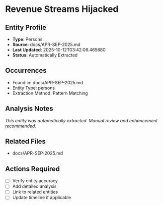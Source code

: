 # Revenue Streams Hijacked

## Entity Profile
- **Type**: Persons
- **Source**: docs/APR-SEP-2025.md
- **Last Updated**: 2025-10-12T03:42:06.465680
- **Status**: Automatically Extracted

## Occurrences
- Found in: docs/APR-SEP-2025.md
- Entity Type: persons
- Extraction Method: Pattern Matching

## Analysis Notes
*This entity was automatically extracted. Manual review and enhancement recommended.*

## Related Files
- docs/APR-SEP-2025.md

## Actions Required
- [ ] Verify entity accuracy
- [ ] Add detailed analysis
- [ ] Link to related entities
- [ ] Update timeline if applicable
